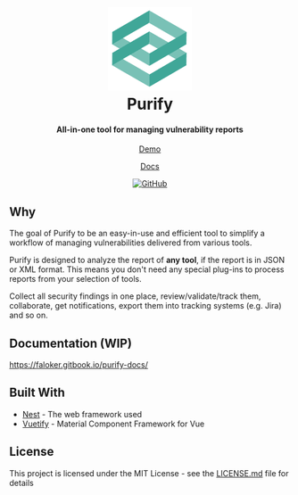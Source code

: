 <h1 align="center">
  <br>
  <a href="https://github.com/faloker/purify">
  <img src="web/src/assets/logo_trans.png" height="150" alt="purify"></a>
  <br>
  Purify
  <br>
</h1>

<h4 align="center">All-in-one tool for managing vulnerability reports</h4>

<p align="center">
  <a href="https://purify-demo.herokuapp.com/">Demo</a>
</p>
<p align="center">
  <a href="https://faloker.gitbook.io/purify-docs/">Docs</a>
</p>

<p align="center">
<!--   <a href="https://github.com/faloker/purify/releases">
    <img src="https://img.shields.io/github/release/faloker/purify.svg">
  </a>
  <a href="https://purify-demo.herokuapp.com">
    <img src="https://heroku-badge.herokuapp.com/?app=purify-demo&style=flat&svg=1">
  </a> -->
    <a href="https://github.com/faloker/purify/releases">
    <img alt="GitHub" src="https://img.shields.io/github/license/faloker/purify">
  </a>
</p>

## Why

The goal of Purify to be an easy-in-use and efficient tool to simplify a workflow of managing vulnerabilities delivered from various tools.

Purify is designed to analyze the report of **any tool**, if the report is in JSON or XML format. This means you don't need any special plug-ins to process reports from your selection of tools.

Collect all security findings in one place, review/validate/track them, collaborate, get notifications, export them into tracking systems \(e.g. Jira\) and so on.

## Documentation (WIP)
https://faloker.gitbook.io/purify-docs/



## Built With

* [Nest](https://github.com/nestjs/nest) - The web framework used
* [Vuetify](https://github.com/vuetifyjs/vuetify) - Material Component Framework for Vue

## License

This project is licensed under the MIT License - see the [LICENSE.md](LICENSE.md) file for details

